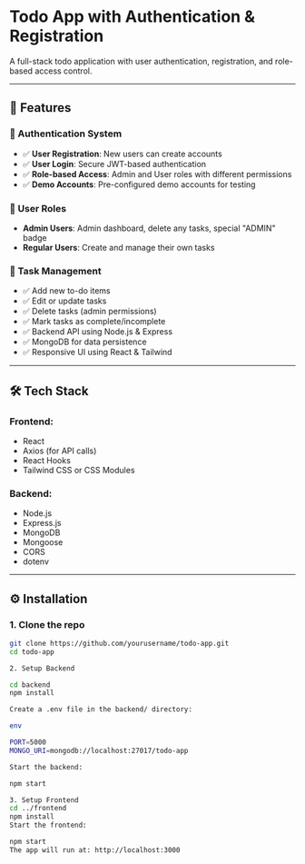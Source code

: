 
# Todo App with Authentication & Registration

A full-stack todo application with user authentication, registration, and role-based access control.

---

## 🚀 Features

### 🔐 Authentication System
- ✅ **User Registration**: New users can create accounts
- ✅ **User Login**: Secure JWT-based authentication  
- ✅ **Role-based Access**: Admin and User roles with different permissions
- ✅ **Demo Accounts**: Pre-configured demo accounts for testing

### 👥 User Roles
- **Admin Users**: Admin dashboard, delete any tasks, special "ADMIN" badge
- **Regular Users**: Create and manage their own tasks

### 📝 Task Management
- ✅ Add new to-do items
- ✅ Edit or update tasks
- ✅ Delete tasks (admin permissions)
- ✅ Mark tasks as complete/incomplete
- ✅ Backend API using Node.js & Express
- ✅ MongoDB for data persistence
- ✅ Responsive UI using React & Tailwind 

---

## 🛠️ Tech Stack

### Frontend:
- React
- Axios (for API calls)
- React Hooks
- Tailwind CSS or CSS Modules

### Backend:
- Node.js
- Express.js
- MongoDB
- Mongoose
- CORS
- dotenv

---

## ⚙️ Installation

### 1. Clone the repo

```bash
git clone https://github.com/yourusername/todo-app.git
cd todo-app

2. Setup Backend

cd backend
npm install

Create a .env file in the backend/ directory:

env

PORT=5000
MONGO_URI=mongodb://localhost:27017/todo-app

Start the backend:

npm start

3. Setup Frontend
cd ../frontend
npm install
Start the frontend:

npm start
The app will run at: http://localhost:3000
